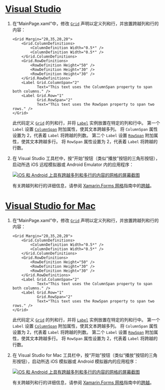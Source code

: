 # <a name="visual-studiotabvswin"></a>[Visual Studio](#tab/vswin)

1. 在“MainPage.xaml”中，修改 [`Grid`](xref:Xamarin.Forms.Grid) 声明以定义列和行，并放置跨越列和行的内容：

    ```xaml
    <Grid Margin="20,35,20,20">
        <Grid.ColumnDefinitions>
            <ColumnDefinition Width="0.5*" />
            <ColumnDefinition Width="0.5*" />
        </Grid.ColumnDefinitions>
        <Grid.RowDefinitions>
            <RowDefinition Height="50" />
            <RowDefinition Height="30" />
            <RowDefinition Height="30" />
        </Grid.RowDefinitions>
        <Label Grid.ColumnSpan="2"
               Text="This text uses the ColumnSpan property to span both columns." />
        <Label Grid.Row="1"
               Grid.RowSpan="2"
               Text="This text uses the RowSpan property to span two rows." />
    </Grid>
    ```

    此代码定义 [`Grid`](xref:Xamarin.Forms.Grid) 的列和行，并将 [`Label`](xref:Xamarin.Forms.Label) 实例放置在特定的列和行中。 第一个 `Label` 设置 [`ColumnSpan`](xref:Xamarin.Forms.Grid.ColumnSpanProperty) 附加属性，使其文本跨越多列。 将 `ColumnSpan` 属性设置为 2，代表着 `Label` 将跨越的列数。 第二个 `Label` 设置 [`RowSpan`](xref:Xamarin.Forms.Grid.RowSpanProperty) 附加属性，使其文本跨越多行。 将 `RowSpan` 属性设置为 2，代表着 `Label` 将跨越的行数。

1. 在 Visual Studio 工具栏中，按“开始”按钮（类似“播放”按钮的三角形按钮），启动所选 iOS 远程模拟器或 Android Emulator 内的应用程序：

    [![iOS 和 Android 上具有跨越多列和多行的内容的网格的屏幕截图](../images/span-columns-rows.png "具有跨越多列和多行的内容的网格")](../images/span-columns-rows-large.png#lightbox "Grid with content spanning columns and rows")

    有关跨越列和行的详细信息，请参阅 [Xamarin.Forms 网格](~/xamarin-forms/user-interface/layouts/grid.md)指南中的[跨越](~/xamarin-forms/user-interface/layouts/grid.md#spans)。

# <a name="visual-studio-for-mactabvsmac"></a>[Visual Studio for Mac](#tab/vsmac)

1. 在“MainPage.xaml”中，修改 [`Grid`](xref:Xamarin.Forms.Grid) 声明以定义列和行，并放置跨越列和行的内容：

    ```xaml
    <Grid Margin="20,35,20,20">
        <Grid.ColumnDefinitions>
            <ColumnDefinition Width="0.5*" />
            <ColumnDefinition Width="0.5*" />
        </Grid.ColumnDefinitions>
        <Grid.RowDefinitions>
            <RowDefinition Height="50" />
            <RowDefinition Height="30" />
            <RowDefinition Height="30" />
        </Grid.RowDefinitions>
        <Label Grid.ColumnSpan="2"
               Text="This text uses the ColumnSpan property to span both columns." />
        <Label Grid.Row="1"
               Grid.RowSpan="2"
               Text="This text uses the RowSpan property to span two rows." />
    </Grid>
    ```

    此代码定义 [`Grid`](xref:Xamarin.Forms.Grid) 的列和行，并将 [`Label`](xref:Xamarin.Forms.Label) 实例放置在特定的列和行中。 第一个 `Label` 设置 [`ColumnSpan`](xref:Xamarin.Forms.Grid.ColumnSpanProperty) 附加属性，使其文本跨越多列。 将 `ColumnSpan` 属性设置为 2，代表着 `Label` 将跨越的列数。 第二个 `Label` 设置 [`RowSpan`](xref:Xamarin.Forms.Grid.RowSpanProperty) 附加属性，使其文本跨越多行。 将 `RowSpan` 属性设置为 2，代表着 `Label` 将跨越的行数。

1. 在 Visual Studio for Mac 工具栏中，按“开始”按钮（类似“播放”按钮的三角形按钮），启动所选 iOS 模拟器或 Android 模拟器内的应用程序：

    [![iOS 和 Android 上具有跨越多列和多行的内容的网格的屏幕截图](../images/span-columns-rows.png "具有跨越多列和多行的内容的网格")](../images/span-columns-rows-large.png#lightbox "Grid with content spanning columns and rows")

    有关跨越列和行的详细信息，请参阅 [Xamarin.Forms 网格](~/xamarin-forms/user-interface/layouts/grid.md)指南中的[跨越](~/xamarin-forms/user-interface/layouts/grid.md#spans)。
